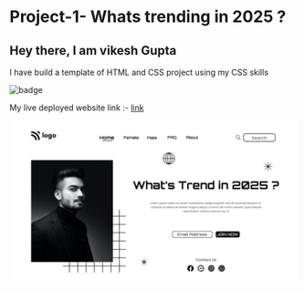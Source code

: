 # Project-1- Whats trending in 2025 ?
## Hey there, I am vikesh Gupta
I have build a template of HTML and CSS project using my CSS skills

![badge](https://img.shields.io/badge/HTML-CSS-ff69b4)

My live deployed website link :- [link](https://portfolio-first-htmlcss.netlify.app/)

![website](1.png)